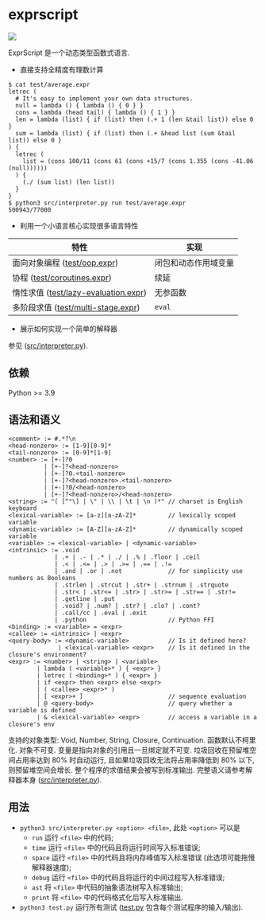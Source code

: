 # exprscript

![](https://github.com/sdingcn/expr/actions/workflows/auto-test.yml/badge.svg)

ExprScript 是一个动态类型函数式语言.

+ 直接支持全精度有理数计算

```
$ cat test/average.expr
letrec (
  # It's easy to implement your own data structures.
  null = lambda () { lambda () { 0 } }
  cons = lambda (head tail) { lambda () { 1 } }
  len = lambda (list) { if (list) then (.+ 1 (len &tail list)) else 0 }
  sum = lambda (list) { if (list) then (.+ &head list (sum &tail list)) else 0 }
) {
  letrec (
    list = (cons 100/11 (cons 61 (cons +15/7 (cons 1.355 (cons -41.06 (null))))))
  ) {
    (./ (sum list) (len list))
  }
}
$ python3 src/interpreter.py run test/average.expr
500943/77000
```

+ 利用一个小语言核心实现很多语言特性

| 特性 | 实现 |
| --- | --- |
| 面向对象编程 ([test/oop.expr](test/oop.expr)) | 闭包和动态作用域变量 |
| 协程 ([test/coroutines.expr](test/coroutines.expr)) | 续延 |
| 惰性求值 ([test/lazy-evaluation.expr](test/lazy-evaluation.expr)) | 无参函数 |
| 多阶段求值 ([test/multi-stage.expr](test/multi-stage.expr)) | `eval` |

+ 展示如何实现一个简单的解释器

参见 ([src/interpreter.py](src/interpreter.py)).

## 依赖

Python >= 3.9

## 语法和语义

```
<comment> := #.*?\n
<head-nonzero> := [1-9][0-9]*
<tail-nonzero> := [0-9]*[1-9]
<number> := [+-]?0
          | [+-]?<head-nonzero>
          | [+-]?0.<tail-nonzero>
          | [+-]?<head-nonzero>.<tail-nonzero>
          | [+-]?0/<head-nonzero>
          | [+-]?<head-nonzero>/<head-nonzero>
<string> := "( [^"\] | \" | \\ | \t | \n )*" // charset is English keyboard
<lexical-variable> := [a-z][a-zA-Z]*         // lexically scoped variable
<dynamic-variable> := [A-Z][a-zA-Z]*         // dynamically scoped variable
<variable> := <lexical-variable> | <dynamic-variable>
<intrinsic> := .void
             | .+ | .- | .* | ./ | .% | .floor | .ceil
             | .< | .<= | .> | .>= | .== | .!=
             | .and | .or | .not             // for simplicity use numbers as Booleans
             | .strlen | .strcut | .str+ | .strnum | .strquote
             | .str< | .str<= | .str> | .str>= | .str== | .str!= 
             | .getline | .put
             | .void? | .num? | .str? | .clo? | .cont?
             | .call/cc | .eval | .exit
             | .python                       // Python FFI
<binding> := <variable> = <expr>
<callee> := <intrinsic> | <expr>
<query-body> := <dynamic-variable>           // Is it defined here?
              | <lexical-variable> <expr>    // Is it defined in the closure's environment?
<expr> := <number> | <string> | <variable>
        | lambda ( <variable>* ) { <expr> }
        | letrec ( <binding>* ) { <expr> }
        | if <expr> then <expr> else <expr>
        | ( <callee> <expr>* )
        | [ <expr>+ ]                        // sequence evaluation
        | @ <query-body>                     // query whether a variable is defined
        | & <lexical-variable> <expr>        // access a variable in a closure's env
```

支持的对象类型: Void, Number, String, Closure, Continuation.
函数默认不柯里化.
对象不可变.
变量是指向对象的引用且一旦绑定就不可变.
垃圾回收在预留堆空间占用率达到 80% 时自动运行,
且如果垃圾回收无法将占用率降低到 80% 以下, 则预留堆空间会增长.
整个程序的求值结果会被写到标准输出.
完整语义请参考解释器本身 ([src/interpreter.py](src/interpreter.py)).

## 用法

+ `python3 src/interpreter.py <option> <file>`, 此处 `<option>` 可以是
  - `run` 运行 `<file>` 中的代码;
  - `time` 运行 `<file>` 中的代码且将运行时间写入标准错误;
  - `space` 运行 `<file>` 中的代码且将内存峰值写入标准错误 (此选项可能拖慢解释器速度);
  - `debug` 运行 `<file>` 中的代码且将运行的中间过程写入标准错误;
  - `ast` 将 `<file>` 中代码的抽象语法树写入标准输出;
  - `print` 将 `<file>` 中的代码格式化后写入标准输出.
+ `python3 test.py` 运行所有测试 ([test.py](test.py) 包含每个测试程序的输入/输出).
